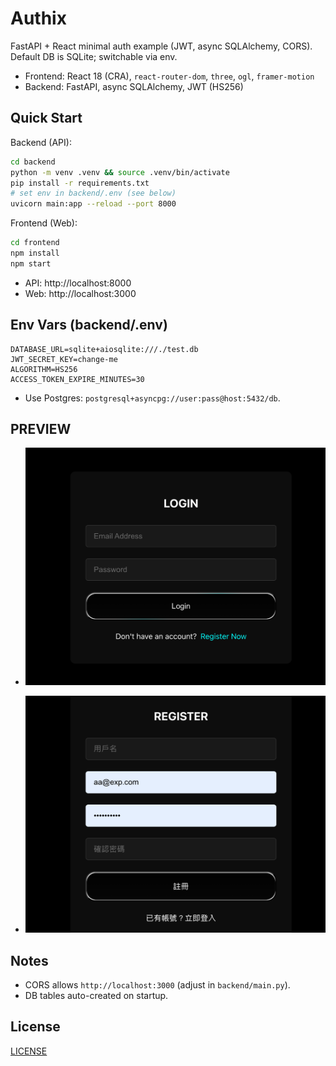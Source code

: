 # Authix

FastAPI + React minimal auth example (JWT, async SQLAlchemy, CORS). Default DB is SQLite; switchable via env.

- Frontend: React 18 (CRA), `react-router-dom`, `three`, `ogl`, `framer-motion`
- Backend: FastAPI, async SQLAlchemy, JWT (HS256)

## Quick Start

Backend (API):
```bash
cd backend
python -m venv .venv && source .venv/bin/activate
pip install -r requirements.txt
# set env in backend/.env (see below)
uvicorn main:app --reload --port 8000
```

Frontend (Web):
```bash
cd frontend
npm install
npm start
```

- API: http://localhost:8000
- Web: http://localhost:3000

## Env Vars (backend/.env)
```env
DATABASE_URL=sqlite+aiosqlite:///./test.db
JWT_SECRET_KEY=change-me
ALGORITHM=HS256
ACCESS_TOKEN_EXPIRE_MINUTES=30
```
- Use Postgres: `postgresql+asyncpg://user:pass@host:5432/db`.

## PREVIEW

- ![Login](./assets/login.png)

- ![Register](./assets/register.png)

## Notes
- CORS allows `http://localhost:3000` (adjust in `backend/main.py`).
- DB tables auto-created on startup.

## License
[LICENSE](LICENSE)
